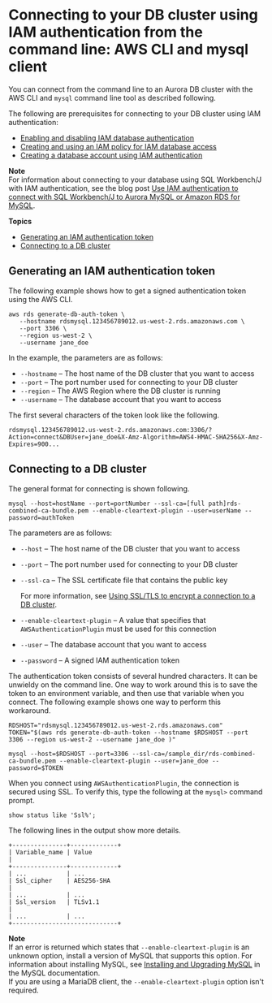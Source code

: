 # Connecting to your DB cluster using IAM authentication from the command line: AWS CLI and mysql client<a name="UsingWithRDS.IAMDBAuth.Connecting.AWSCLI"></a>

You can connect from the command line to an Aurora DB cluster with the AWS CLI and `mysql` command line tool as described following\.

The following are prerequisites for connecting to your DB cluster using IAM authentication:
+ [Enabling and disabling IAM database authentication](UsingWithRDS.IAMDBAuth.Enabling.md)
+ [Creating and using an IAM policy for IAM database access](UsingWithRDS.IAMDBAuth.IAMPolicy.md)
+ [Creating a database account using IAM authentication](UsingWithRDS.IAMDBAuth.DBAccounts.md)

**Note**  
For information about connecting to your database using SQL Workbench/J with IAM authentication, see the blog post [Use IAM authentication to connect with SQL Workbench/J to Aurora MySQL or Amazon RDS for MySQL](http://aws.amazon.com/blogs/database/use-iam-authentication-to-connect-with-sql-workbenchj-to-amazon-aurora-mysql-or-amazon-rds-for-mysql/)\.

**Topics**
+ [Generating an IAM authentication token](#UsingWithRDS.IAMDBAuth.Connecting.AWSCLI.AuthToken)
+ [Connecting to a DB cluster](#UsingWithRDS.IAMDBAuth.Connecting.AWSCLI.Connect)

## Generating an IAM authentication token<a name="UsingWithRDS.IAMDBAuth.Connecting.AWSCLI.AuthToken"></a>

The following example shows how to get a signed authentication token using the AWS CLI\.

```
aws rds generate-db-auth-token \
   --hostname rdsmysql.123456789012.us-west-2.rds.amazonaws.com \
   --port 3306 \
   --region us-west-2 \
   --username jane_doe
```

In the example, the parameters are as follows:
+ `--hostname` – The host name of the DB cluster that you want to access
+ `--port` – The port number used for connecting to your DB cluster
+ `--region` – The AWS Region where the DB cluster is running
+ `--username` – The database account that you want to access

The first several characters of the token look like the following\.

```
rdsmysql.123456789012.us-west-2.rds.amazonaws.com:3306/?Action=connect&DBUser=jane_doe&X-Amz-Algorithm=AWS4-HMAC-SHA256&X-Amz-Expires=900...
```

## Connecting to a DB cluster<a name="UsingWithRDS.IAMDBAuth.Connecting.AWSCLI.Connect"></a>

The general format for connecting is shown following\.

```
mysql --host=hostName --port=portNumber --ssl-ca=[full path]rds-combined-ca-bundle.pem --enable-cleartext-plugin --user=userName --password=authToken
```

The parameters are as follows:
+ `--host` – The host name of the DB cluster that you want to access
+ `--port` – The port number used for connecting to your DB cluster
+ `--ssl-ca` – The SSL certificate file that contains the public key

  For more information, see [Using SSL/TLS to encrypt a connection to a DB cluster](UsingWithRDS.SSL.md)\.
+ `--enable-cleartext-plugin` – A value that specifies that `AWSAuthenticationPlugin` must be used for this connection
+ `--user` – The database account that you want to access
+ `--password` – A signed IAM authentication token

The authentication token consists of several hundred characters\. It can be unwieldy on the command line\. One way to work around this is to save the token to an environment variable, and then use that variable when you connect\. The following example shows one way to perform this workaround\.

```
RDSHOST="rdsmysql.123456789012.us-west-2.rds.amazonaws.com"
TOKEN="$(aws rds generate-db-auth-token --hostname $RDSHOST --port 3306 --region us-west-2 --username jane_doe )"

mysql --host=$RDSHOST --port=3306 --ssl-ca=/sample_dir/rds-combined-ca-bundle.pem --enable-cleartext-plugin --user=jane_doe --password=$TOKEN
```

When you connect using `AWSAuthenticationPlugin`, the connection is secured using SSL\. To verify this, type the following at the `mysql>` command prompt\.

```
show status like 'Ssl%';
```

The following lines in the output show more details\.

```
+---------------+-------------+
| Variable_name | Value                                                                                                                                                                                                                                |
+---------------+-------------+
| ...           | ...
| Ssl_cipher    | AES256-SHA                                                                                                                                                                                                                           |
| ...           | ...
| Ssl_version   | TLSv1.1                                                                                                                                                                                                                              |
| ...           | ...
+-----------------------------+
```

**Note**  
If an error is returned which states that `--enable-cleartext-plugin` is an unknown option, install a version of MySQL that supports this option\. For information about installing MySQL, see [ Installing and Upgrading MySQL](https://dev.mysql.com/doc/refman/8.0/en/installing.html) in the MySQL documentation\.  
If you are using a MariaDB client, the `--enable-cleartext-plugin` option isn't required\.